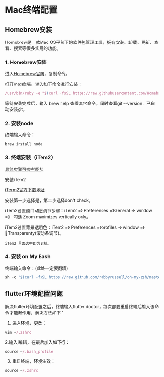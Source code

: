 # Mac终端配置

## Homebrew安装
Homebrew是一款Mac OS平台下的软件包管理工具，拥有安装、卸载、更新、查看、搜索等很多实用的功能。

### 1. Homebrew安装
进入[Homebrew官网](https://brew.sh/)，复制命令。

打开mac终端，输入如下命令进行安装：
``` js
/usr/bin/ruby -e "$(curl -fsSL https://raw.githubusercontent.com/Homebrew/install/master/install)"
```
等待安装完成后，输入 brew help 查看其它命令，同时查看git --version，已自动安装git。

### 2. 安装node
终端输入命令：
``` js
brew install node
```

### 3. 终端安装（iTem2）

[具体步骤可参考网址](http://www.siguoya.name/pc/home/article/256)

安装iTem2

[iTerm2官方下载地址](https://www.iterm2.com/downloads.html)

安装第一步选择是，第二步选择don't check。

iTem2设置窗口动态调节步骤：iTem2 =》 Preferences =》General => window =》 勾选 Zoom maximizes vertically only。

iTem2设置背景透明色：iTem2 =》 Preferences =》profiles => window =》 Transparenty(滚动条调节)。

``` warning
iTem2 里面选中即为复制。
```

### 4. 安装 on My Bash

终端输入命令：(此处一定要翻墙)
``` js
sh -c "$(curl -fsSL https://raw.github.com/robbyrussell/oh-my-zsh/master/tools/install.sh)"
```

## flutter环境配置问题
解决flutter环境配置之后，终端输入flutter doctor，每次都要重启终端后输入该命令才能起作用，解决方法如下：

1. 进入环境，更改：
``` js
vim ~/.zshrc
```
2.输入i编辑，在最后加入如下行：
``` js
source ~/.bash_profile
```
3. 重启终端，环境生效：
``` js
source ~/.zshrc
```